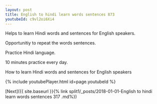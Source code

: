 ```yaml
---
layout: post
title: English to hindi learn words sentences 873 
youtubeId: c9vl2oi6Xi4
---
```

 
 
Helps to learn Hindi words and sentences for English speakers.

Opportunitiy to repeat the words sentences. 

Practice Hindi language. 
 
10 minutes practice every day. 
 
How to learn Hindi words and sentences for English speakers 
 
{% include youtubePlayer.html id=page.youtubeId %}
 
 
[Next]({{ site.baseurl }}{% link  split1/_posts/2018-01-01-English to hindi learn words sentences 317 .md%})
 
